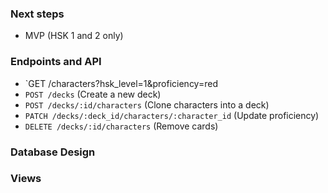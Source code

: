 ### Next steps
- MVP (HSK 1 and 2 only)
### Endpoints and API
- `GET /characters?hsk_level=1&proficiency=red
- `POST /decks` (Create a new deck)
- `POST /decks/:id/characters` (Clone characters into a deck)
- `PATCH /decks/:deck_id/characters/:character_id` (Update proficiency)
- `DELETE /decks/:id/characters` (Remove cards)

### Database Design

### Views
